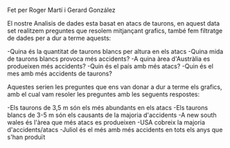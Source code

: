 Fet per Roger Martí i Gerard González

El nostre Analisis de dades esta basat en atacs de taurons, en aquest data set realitzem preguntes que resolem mitjançant grafics, també fem filtratge de dades per a dur a terme aquests:

-Quina és la quantitat de taurons blancs per altura en els atacs
-Quina mida de taurons blancs provoca més accidents?
-A quina àrea d'Austràlia es produeixen més accidents?
-Quin és el país amb més atacs?
-Quin és el mes amb més accidents de taurons?

Aquestes serien les preguntes que ens van donar a dur a terme els grafics, amb el cual vam resoler les preguntes amb les seguents respostes:

-Els taurons de 3,5 m són els més abundants en els atacs
-Els taurons blancs de 3-5 m són els causants de la majoria d'accidents
-A new south wales és l'àrea que més atacs es produeixen
-USA cobreix la majoria d'accidents/atacs
-Juliol és el més amb més accidents en tots els anys que s'han produït
